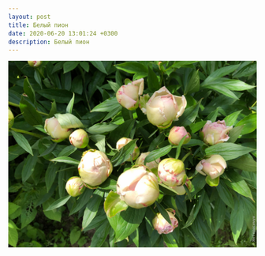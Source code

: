 ```yaml
---
layout: post
title: Белый пион
date: 2020-06-20 13:01:24 +0300
description: Белый пион
---
```


<img src="/assets/images/2020/06/2020-06-20_13-01-24_IMG_3446_web.jpg" class="img-fluid mx-auto d-block" alt="Белый пион" />
